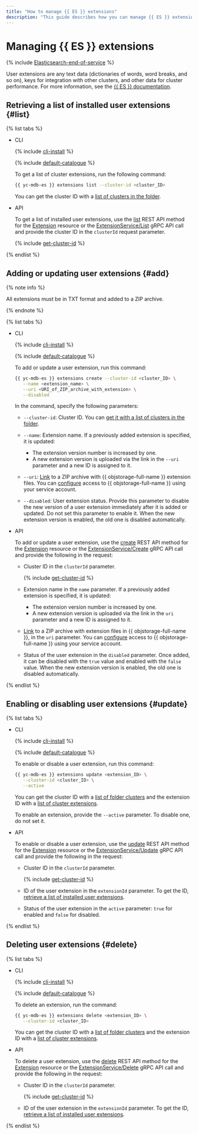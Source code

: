 ```yaml
---
title: "How to manage {{ ES }} extensions"
description: "This guide describes how you can manage {{ ES }} extensions."
---
```


# Managing {{ ES }} extensions

{% include [Elasticsearch-end-of-service](../../_includes/mdb/mes/note-end-of-service.md) %}

User extensions are any text data (dictionaries of words, word breaks, and so on), keys for integration with other clusters, and other data for cluster performance. For more information, see the [{{ ES }} documentation](https://www.elastic.co/guide/en/cloud/current/ec-plugins-guide.html).

## Retrieving a list of installed user extensions {#list}

{% list tabs %}

- CLI

   {% include [cli-install](../../_includes/cli-install.md) %}

   {% include [default-catalogue](../../_includes/default-catalogue.md) %}

   To get a list of cluster extensions, run the following command:

   ```bash
   {{ yc-mdb-es }} extensions list --cluster-id <cluster_ID>
   ```

   You can get the cluster ID with a [list of clusters in the folder](cluster-list.md#list-clusters).

- API

   To get a list of installed user extensions, use the [list](../api-ref/Extension/list.md) REST API method for the [Extension](../api-ref/Extension/index.md) resource or the [ExtensionService/List](../api-ref/grpc/extension_service.md#List) gRPC API call and provide the cluster ID in the `clusterId` request parameter.

   {% include [get-cluster-id](../../_includes/managed-elasticsearch/get-cluster-id.md) %}

{% endlist %}

## Adding or updating user extensions {#add}

{% note info %}

All extensions must be in TXT format and added to a ZIP archive.

{% endnote %}

{% list tabs %}

- CLI

   {% include [cli-install](../../_includes/cli-install.md) %}

   {% include [default-catalogue](../../_includes/default-catalogue.md) %}

   To add or update a user extension, run this command:

   ```bash
   {{ yc-mdb-es }} extensions create --cluster-id <cluster_ID> \
      --name <extension_name> \
      --uri <URI_of_ZIP_archive_with_extension> \
      --disabled
   ```

   In the command, specify the following parameters:

   * `--cluster-id`: Cluster ID. You can [get it with a list of clusters in the folder](cluster-list.md#list-clusters).
   * `--name`: Extension name. If a previously added extension is specified, it is updated:

      * The extension version number is increased by one.
      * A new extension version is uploaded via the link in the `--uri` parameter and a new ID is assigned to it.

   
   * `--uri`: [Link](../../storage/operations/objects/link-for-download.md) to a ZIP archive with {{ objstorage-full-name }} extension files. You can [configure](./s3-access.md) access to {{ objstorage-full-name }} using your service account.


   * `--disabled`: User extension status. Provide this parameter to disable the new version of a user extension immediately after it is added or updated. Do not set this parameter to enable it. When the new extension version is enabled, the old one is disabled automatically.

- API

   To add or update a user extension, use the [create](../api-ref/Extension/create.md) REST API method for the [Extension](../api-ref/Extension/index.md) resource or the [ExtensionService/Create](../api-ref/grpc/extension_service.md#Create) gRPC API call and provide the following in the request:
   * Cluster ID in the `clusterId` parameter.

      {% include [get-cluster-id](../../_includes/managed-elasticsearch/get-cluster-id.md) %}

   * Extension name in the `name` parameter. If a previously added extension is specified, it is updated:

      * The extension version number is increased by one.
      * A new extension version is uploaded via the link in the `uri` parameter and a new ID is assigned to it.

   
   * [Link](../../storage/operations/objects/link-for-download.md) to a ZIP archive with extension files in {{ objstorage-full-name }}, in the `uri` parameter. You can [configure](./s3-access.md) access to {{ objstorage-full-name }} using your service account.


   * Status of the user extension in the `disabled` parameter. Once added, it can be disabled with the `true` value and enabled with the `false` value. When the new extension version is enabled, the old one is disabled automatically.

{% endlist %}

## Enabling or disabling user extensions {#update}

{% list tabs %}

- CLI

   {% include [cli-install](../../_includes/cli-install.md) %}

   {% include [default-catalogue](../../_includes/default-catalogue.md) %}

   To enable or disable a user extension, run this command:

   ```bash
   {{ yc-mdb-es }} extensions update <extension_ID> \
      --cluster-id <cluster_ID> \
      --active
   ```

   You can get the cluster ID with a [list of folder clusters](cluster-list.md#list-clusters) and the extension ID with a [list of cluster extensions](#list).

   To enable an extension, provide the `--active` parameter. To disable one, do not set it.

- API

   To enable or disable a user extension, use the [update](../api-ref/Extension/update.md) REST API method for the [Extension](../api-ref/Extension/index.md) resource or the [ExtensionService/Update](../api-ref/grpc/extension_service.md#Update) gRPC API call and provide the following in the request:

   * Cluster ID in the `clusterId` parameter.

      {% include [get-cluster-id](../../_includes/managed-elasticsearch/get-cluster-id.md) %}

   * ID of the user extension in the `extensionId` parameter. To get the ID, [retrieve a list of installed user extensions](#list).
   * Status of the user extension in the `active` parameter: `true` for enabled and `false` for disabled.

{% endlist %}

## Deleting user extensions {#delete}

{% list tabs %}

- CLI

   {% include [cli-install](../../_includes/cli-install.md) %}

   {% include [default-catalogue](../../_includes/default-catalogue.md) %}

   To delete an extension, run the command:

   ```bash
   {{ yc-mdb-es }} extensions delete <extension_ID> \
      --cluster-id <cluster_ID>
   ```

   You can get the cluster ID with a [list of folder clusters](cluster-list.md#list-clusters) and the extension ID with a [list of cluster extensions](#list).

- API

   To delete a user extension, use the [delete](../api-ref/Extension/delete.md) REST API method for the [Extension](../api-ref/Extension/index.md) resource or the [ExtensionService/Delete](../api-ref/grpc/extension_service.md#Delete) gRPC API call and provide the following in the request:

   * Cluster ID in the `clusterId` parameter.

      {% include [get-cluster-id](../../_includes/managed-elasticsearch/get-cluster-id.md) %}

   * ID of the user extension in the `extensionId` parameter. To get the ID, [retrieve a list of installed user extensions](#list).

{% endlist %}
